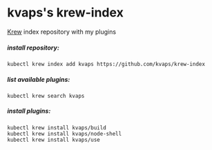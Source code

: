 # kvaps's krew-index


[Krew] index repository with my plugins

[Krew]: https://github.com/kubernetes-sigs/krew

##### install repository:

    kubectl krew index add kvaps https://github.com/kvaps/krew-index

##### list available plugins:

    kubectl krew search kvaps

##### install plugins:

    kubectl krew install kvaps/build
    kubectl krew install kvaps/node-shell
    kubectl krew install kvaps/use
